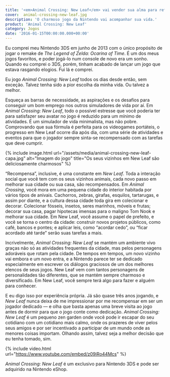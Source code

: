 ```yaml
---
title: '<em>Animal Crossing: New Leaf</em> vai vender sua alma para reformar sua casa'
cover:  animal-crossing-new-leaf.jpg
description: 'O charmoso jogo da Nintendo vai acompanhar sua vida.'
product: 'Animal Crossing: New Leaf'
category: Jogos
date: '2016-01-15T00:00:00.000+00:00'
---
```


Eu comprei meu Nintendo 3DS em junho de 2013 com o único propósito de jogar o remake de _The Legend of Zelda: Ocarina of Time_. É um dos meus jogos favoritos, e poder jogá-lo num console de novo era um sonho. Quando eu comprei o 3DS, porém, tinham acabado de lançar um jogo que estava rasgando elogios. Fui lá e comprei.

Eu jogo _Animal Crossing: New Leaf_ todos os dias desde então, sem exceção. Talvez tenha sido a pior escolha da minha vida. Ou talvez a melhor.

Esqueça as barras de necessidade, as aspirações e os desafios para conseguir um bom emprego nos outros simuladores de vida por aí. Em _Animal Crossing: New Leaf_, todo o possível estresse que você poderia ter para satisfazer seu avatar no jogo é reduzido para um mínimo de atividades. É um simulador de vida minimalista, mas não pobre. Comprovando que sua fórmula é perfeita para os videogames portáteis, o progresso em New Leaf ocorre dia após dia, com uma série de atividades e eventos para que o jogador sempre sinta-se recompensado com as tarefas que deve cumprir.

{% include image.html url="/assets/media/animal-crossing-new-leaf-capa.jpg" alt="Imagem do jogo" title="Os seus vizinhos em New Leaf são deliciosamente charmosos" %}

“Recompensa”, inclusive, é uma constante em _New Leaf_. Toda a interação social que você tem com os seus vizinhos animais, cada novo passo em melhorar sua cidade ou sua casa, são recompensados. Em _Animal Crossing_, você mora em uma pequena cidade do interior habitada por vários tipos de anivais. Cachorros, zebras, girafas, esquilos, tartarugas, e assim por diante, e a cultura dessa cidade toda gira em colecionar e decorar. Colecionar fósseis, insetos, seres marinhos, móveis e frutas; decorar sua casa, pagar hipotecas imensas para o maligno Tom Nook e melhorar sua cidade. Em New Leaf, você assume o papel de prefeito, e você se torna o centro da cidade: construir novos projetos públicos, como café, bancos e pontes; e aplicar leis, como “acordar cedo”, ou “ficar acordado até tarde” serão suas tarefas a mais.

Incrivelmente, _Animal Crossing: New Leaf_ se mantém um ambiente vivo graças não só as atividades frequentes da cidade, mas pelos personagens adoráveis que rotam pela cidade. De tempos em tempos, um novo vizinho vai embora e um novo entra, e a Nintendo parece ter se dedicado especialmente em escrever os diálogos graciosos de um dos melhores elencos de seus jogos. New Leaf vem com tantos personagens de personalidades tão diferentes, que se mantém sempre charmoso e diversificado. Em New Leaf, você sempre terá algo para fazer e alguém para conhecer.

E eu digo isso por experiência própria. Já são quase três anos jogando, e _New Leaf_ nunca deixa de me impressionar por me recompensar em ser um jogador dedicado — e olha que basta apenas uma breve visita ao jogo antes de dormir para que o jogo conte como dedicação. _Animal Crossing: New Leaf_ é um pequeno zen garden onde você pode ir escapar do seu cotidiano com um cotidiano mais calmo, onde os prazeres de viver pelos seus amigos e por ser incentivado a participar de um mundo onde as menores coisas importam. Olhando assim, talvez seja a melhor decisão que eu tenha tomado, sim.

{% include video.html url="https://www.youtube.com/embed/z09iRo44Mcs" %}

_Animal Crossing: New Leaf_ é um exclusivo para Nintendo 3DS e pode ser adquirido na Nintendo eShop.
